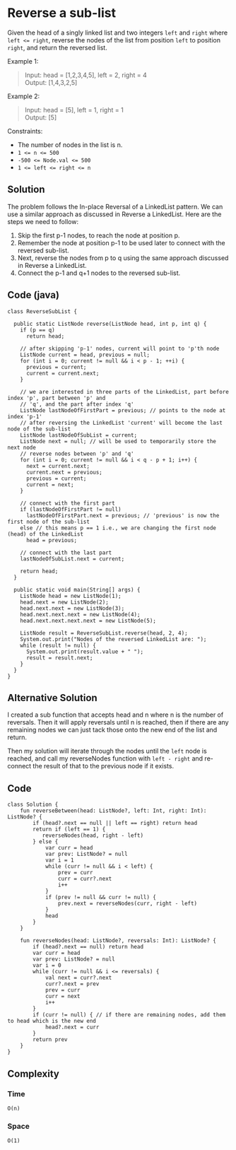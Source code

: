 # Reverse a sub-list
Given the head of a singly linked list and two integers `left` and `right` where `left <= right`, reverse the nodes of the list from position `left` to position `right`, and return the reversed list.

Example 1:
> Input: head = [1,2,3,4,5], left = 2, right = 4  
Output: [1,4,3,2,5]

Example 2:
> Input: head = [5], left = 1, right = 1  
Output: [5]

Constraints:
* The number of nodes in the list is n.
* `1 <= n <= 500`
* `-500 <= Node.val <= 500`
* `1 <= left <= right <= n`

## Solution
The problem follows the In-place Reversal of a LinkedList pattern. We can use a similar approach as discussed in Reverse a LinkedList. Here are the steps we need to follow:

1. Skip the first p-1 nodes, to reach the node at position p.
1. Remember the node at position p-1 to be used later to connect with the reversed sub-list.
1. Next, reverse the nodes from p to q using the same approach discussed in Reverse a LinkedList.
1. Connect the p-1 and q+1 nodes to the reversed sub-list.

## Code (java)
```
class ReverseSubList {

  public static ListNode reverse(ListNode head, int p, int q) {
    if (p == q)
      return head;

    // after skipping 'p-1' nodes, current will point to 'p'th node
    ListNode current = head, previous = null;
    for (int i = 0; current != null && i < p - 1; ++i) {
      previous = current;
      current = current.next;
    }

    // we are interested in three parts of the LinkedList, part before index 'p', part between 'p' and 
    // 'q', and the part after index 'q'
    ListNode lastNodeOfFirstPart = previous; // points to the node at index 'p-1'
    // after reversing the LinkedList 'current' will become the last node of the sub-list
    ListNode lastNodeOfSubList = current;
    ListNode next = null; // will be used to temporarily store the next node
    // reverse nodes between 'p' and 'q'
    for (int i = 0; current != null && i < q - p + 1; i++) {
      next = current.next;
      current.next = previous;
      previous = current;
      current = next;
    }

    // connect with the first part
    if (lastNodeOfFirstPart != null)
      lastNodeOfFirstPart.next = previous; // 'previous' is now the first node of the sub-list
    else // this means p == 1 i.e., we are changing the first node (head) of the LinkedList
      head = previous;

    // connect with the last part
    lastNodeOfSubList.next = current;

    return head;
  }

  public static void main(String[] args) {
    ListNode head = new ListNode(1);
    head.next = new ListNode(2);
    head.next.next = new ListNode(3);
    head.next.next.next = new ListNode(4);
    head.next.next.next.next = new ListNode(5);

    ListNode result = ReverseSubList.reverse(head, 2, 4);
    System.out.print("Nodes of the reversed LinkedList are: ");
    while (result != null) {
      System.out.print(result.value + " ");
      result = result.next;
    }
  }
}
```
## Alternative Solution
I created a sub function that accepts head and n where n is the number of reversals. Then it will apply reversals until n is reached, then if there are any remaining nodes we can just tack those onto the new end of the list and return.

Then my solution will iterate through the nodes until the `left` node is reached, and call my reverseNodes function with `left - right` and re-connect the result of that to the previous node if it exists.
## Code
```
class Solution {
    fun reverseBetween(head: ListNode?, left: Int, right: Int): ListNode? {
        if (head?.next == null || left == right) return head
        return if (left == 1) {
           reverseNodes(head, right - left)
        } else {
            var curr = head
            var prev: ListNode? = null
            var i = 1
            while (curr != null && i < left) {
                prev = curr
                curr = curr?.next
                i++
            }
            if (prev != null && curr != null) {
                prev.next = reverseNodes(curr, right - left)
            }
            head
        }
    }

    fun reverseNodes(head: ListNode?, reversals: Int): ListNode? {
        if (head?.next == null) return head
        var curr = head
        var prev: ListNode? = null
        var i = 0
        while (curr != null && i <= reversals) {
            val next = curr?.next
            curr?.next = prev
            prev = curr
            curr = next
            i++
        }
        if (curr != null) { // if there are remaining nodes, add them to head which is the new end
            head?.next = curr
        }
        return prev
    }
}
```
## Complexity
### Time
`O(n)`
### Space
`O(1)`

